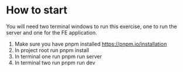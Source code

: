 # How to start

You will need two terminal windows to run this exercise, one to run the server and one for the FE application.

1. Make sure you have pnpm installed https://pnpm.io/installation
2. In project root run pnpm install
3. In terminal one run pnpm run server
4. In terminal two run pnpm run dev
